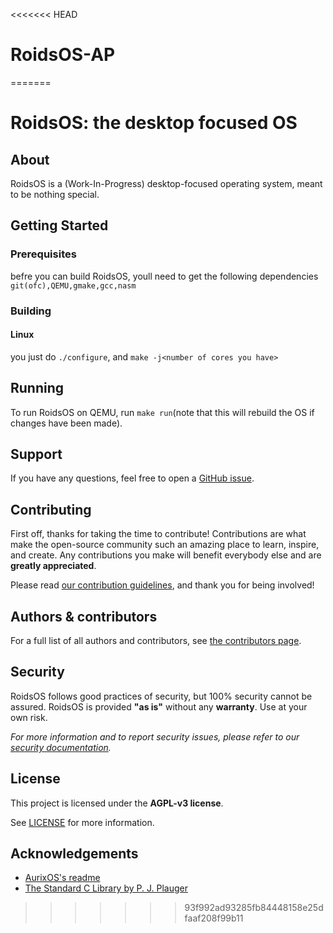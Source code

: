 <<<<<<< HEAD
# RoidsOS-AP
=======
# RoidsOS: the desktop focused OS
## About

RoidsOS is a (Work-In-Progress) desktop-focused operating system, meant to be nothing special.

<!-- 
<details>
<summary>Screenshots</summary>
<br>

|                               Title                               |
| :---------------------------------------------------------------: |
| <img src="docs/images/screenshot.png" title="Title" width="100%"> |
</details>
-->

## Getting Started
### Prerequisites

befre you can build RoidsOS, youll need to get the following dependencies `git(ofc),QEMU,gmake,gcc,nasm`

### Building
#### Linux
you just do `./configure`, and `make -j<number of cores you have>`

## Running

To run RoidsOS on QEMU, run `make run`(note that this will rebuild the OS if changes have been made).

## Support

If you have any questions, feel free to open a [GitHub issue](https://github.com/roidsos/RoidsOS/issues/new).

## Contributing

First off, thanks for taking the time to contribute! Contributions are what make the open-source community such an amazing place to learn, inspire, and create. Any contributions you make will benefit everybody else and are **greatly appreciated**.

Please read [our contribution guidelines](docs/CONTRIBUTING.md), and thank you for being involved!

## Authors & contributors

For a full list of all authors and contributors, see [the contributors page](https://github.com/roidsos/RoidsOS/contributors).

## Security

RoidsOS follows good practices of security, but 100% security cannot be assured.
RoidsOS is provided **"as is"** without any **warranty**. Use at your own risk.

_For more information and to report security issues, please refer to our [security documentation](docs/SECURITY.md)._

## License

This project is licensed under the **AGPL-v3 license**.

See [LICENSE](LICENSE) for more information.

## Acknowledgements
- [AurixOS's readme](https://github.com/aurixos/os/blob/main/README.md)
- [The Standard C Library by P. J. Plauger](https://www.amazon.com/Standard-C-Library-P-J-Plauger/dp/0131315099)
>>>>>>> 93f992ad93285fb84448158e25dfaaf208f99b11
